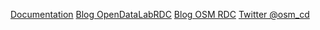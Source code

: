  [Documentation](https://opendatalabrdc.github.io/Documentation/index.html)
 [Blog OpenDataLabRDC](https://opendatalabrdc.github.io/Blog/index.html)
 [Blog OSM RDC](http://openstreetmap.cd/fr/)
 [Twitter @osm_cd](https://twitter.com/OSM_CD)


